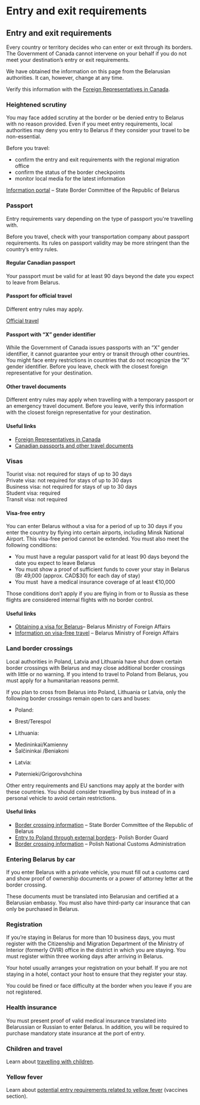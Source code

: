 # Entry and exit requirements

## Entry and exit requirements

Every country or territory decides who can enter or exit through its borders. The Government of Canada cannot intervene on your behalf if you do not meet your destination’s entry or exit requirements.

We have obtained the information on this page from the Belarusian authorities. It can, however, change at any time.

Verify this information with the [Foreign Representatives in Canada](https://www.international.gc.ca/protocol-protocole/reps.aspx?lang=eng).

### Heightened scrutiny

You may face added scrutiny at the border or be denied entry to Belarus with no reason provided. Even if you meet entry requirements, local authorities may deny you entry to Belarus if they consider your travel to be non-essential.

Before you travel:

* confirm the entry and exit requirements with the regional migration office
* confirm the status of the border checkpoints
* monitor local media for the latest information

[Information portal](https://gpk.gov.by/en/) – State Border Committee of the Republic of Belarus

### Passport

Entry requirements vary depending on the type of passport you're travelling with.

Before you travel, check with your transportation company about passport requirements. Its rules on passport validity may be more stringent than the country’s entry rules.

#### Regular Canadian passport

Your passport must be valid for at least 90 days beyond the date you expect to leave from Belarus.

#### Passport for official travel

Different entry rules may apply.

[Official travel](https://www.canada.ca/en/immigration-refugees-citizenship/services/canadian-passports/official-travel.html)

#### Passport with “X” gender identifier

While the Government of Canada issues passports with an “X” gender identifier, it cannot guarantee your entry or transit through other countries. You might face entry restrictions in countries that do not recognize the “X” gender identifier. Before you leave, check with the closest foreign representative for your destination.

#### Other travel documents

Different entry rules may apply when travelling with a temporary passport or an emergency travel document. Before you leave, verify this information with the closest foreign representative for your destination.

#### Useful links

* [Foreign Representatives in Canada](https://www.international.gc.ca/protocol-protocole/reps.aspx?lang=eng)
* [Canadian passports and other travel documents](http://www.canada.ca/passport)

### Visas

Tourist visa: not required for stays of up to 30 days  
Private visa: not required for stays of up to 30 days  
Business visa: not required for stays of up to 30 days  
Student visa: required  
Transit visa: not required

#### Visa-free entry

You can enter Belarus without a visa for a period of up to 30 days if you enter the country by flying into certain airports, including Minsk National Airport. This visa-free period cannot be extended. You must also meet the following conditions:

* You must have a regular passport valid for at least 90 days beyond the date you expect to leave Belarus
* You must show a proof of sufficient funds to cover your stay in Belarus (Br 49,000 (approx. CAD$30) for each day of stay)
* You must  have a medical insurance coverage of at least €10,000

Those conditions don’t apply if you are flying in from or to Russia as these flights are considered internal flights with no border control.

#### Useful links

* [Obtaining a visa for Belarus](https://mfa.gov.by/en/visa/oformlenie/)– Belarus Ministry of Foreign Affairs
* [Information on visa-free travel](https://mfa.gov.by/en/visa/freemove/airport/) – Belarus Ministry of Foreign Affairs

### Land border crossings

Local authorities in Poland, Latvia and Lithuania have shut down certain border crossings with Belarus and may close additional border crossings with little or no warning. If you intend to travel to Poland from Belarus, you must apply for a humanitarian reasons permit.

If you plan to cross from Belarus into Poland, Lithuania or Latvia, only the following border crossings remain open to cars and buses:

* Poland:

+ Brest/Terespol

* Lithuania:

+ Medininkai/Kamienny
+ Šalčininkai /Beniakoni

* Latvia:

+ Paternieki/Grigorovshchina

Other entry requirements and EU sanctions may apply at the border with these countries. You should consider travelling by bus instead of in a personal vehicle to avoid certain restrictions.

#### Useful links

* [Border crossing information](https://gpk.gov.by/en/) – State Border Committee of the Republic of Belarus
* [Entry to Poland through external borders](https://www.strazgraniczna.pl/pl/cudzoziemcy/obowiazujace-ograniczenia)- Polish Border Guard
* [Border crossing information](https://granica.gov.pl/?v=en) – Polish National Customs Administration



### Entering Belarus by car

If you enter Belarus with a private vehicle, you must fill out a customs card and show proof of ownership documents or a power of attorney letter at the border crossing.

These documents must be translated into Belarusian and certified at a Belarusian embassy. You must also have third-party car insurance that can only be purchased in Belarus.

### Registration

If you’re staying in Belarus for more than 10 business days, you must register with the Citizenship and Migration Department of the Ministry of Interior (formerly OVIR) office in the district in which you are staying. You must register within three working days after arriving in Belarus.

Your hotel usually arranges your registration on your behalf. If you are not staying in a hotel, contact your host to ensure that they register your stay.

You could be fined or face difficulty at the border when you leave if you are not registered.

### Health insurance

You must present proof of valid medical insurance translated into Belarussian or Russian to enter Belarus. In addition, you will be required to purchase mandatory state insurance at the port of entry.

### Children and travel

Learn about [travelling with children](http://travel.gc.ca/travelling/children).

### Yellow fever

Learn about [potential entry requirements related to yellow fever](#health) (vaccines section).